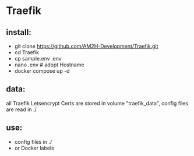 # Traefik

## install:
* git clone https://github.com/AM2H-Development/Traefik.git
* cd Traefik
* cp sample.env .env
* nano .env # adopt Hostname
* docker compose up -d

## data:
all Traefik Letsencrypt Certs are stored in volume "traefik_data", config files are read in ./

## use:
* config files in ./
* or Docker labels
